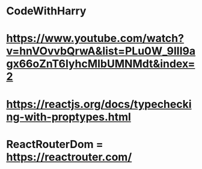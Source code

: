 # CodeWithHarry

# https://www.youtube.com/watch?v=hnVOvvbQrwA&list=PLu0W_9lII9agx66oZnT6IyhcMIbUMNMdt&index=2

# https://reactjs.org/docs/typechecking-with-proptypes.html

# ReactRouterDom = https://reactrouter.com/
